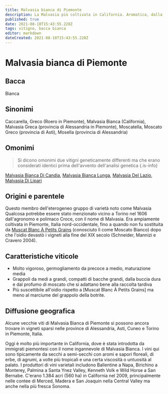 ```yaml
---
title: Malvasia bianca di Piemonte
description: La Malvasia più coltivata in California. Aromatica, dalla buccia dura, originariamente italiana.
published: true
date: 2021-08-18T15:43:55.228Z
tags: vitigno, bacca bianca
editor: markdown
dateCreated: 2021-08-18T15:43:55.228Z
---
```


# Malvasia bianca di Piemonte

## Bacca
Bianca

## Sinonimi
Caccarella, Greco (Roero in Piemonte), Malvasia Bianca (California), Malvasia Greca (provincia di Alessandria in Piemonte), Moscatella, Moscato Greco (provincia di Asti), Mosella (provincia di Alessandria)

## Omonimi
> Si dicono omonimi due vitigni geneticamente differenti ma che erano considerati identici prima dell'avvento dell'analisi genetica
{.is-info}

[Malvasia Bianca Di Candia](/vitigni/Italia/bacca-bianca/malvasia-bianca-di-candia), [Malvasia Bianca Lunga](/vitigni/Italia/bacca-bianca/malvasia-bianca-lunga), [Malvasia Del Lazio](/vitigni/Italia/bacca-bianca/malvasia-del-lazio), [Malvasia Di Lipari](/vitigni/Italia/bacca-bianca/malvasia-di-lipari)


## Origini e parentele
Questo membro dell'eterogeneo gruppo di varietà noto come Malvasia Qualcosa potrebbe essere stato menzionato vicino a Torino nel 1606 dall'agronomo e polimaco Croce, con il nome di Malvasia. Era ampiamente coltivata in Piemonte, Italia nord-occidentale, fino a quando non fu sostituita da [Muscat Blanc À Petits Grains](/vitigni/Francia/bacca-bianca/muscat-blanc-a-petit-grains) (conosciuto lì come Moscato Bianco) dopo che l'oidio devastò i vigneti alla fine del XIX secolo (Schneider, Mannizi e Cravero 2004).

## Caratteristiche viticole

- Molto vigoroso, germogliamento da precoce a medio, maturazione media 
- Grappoli da medi a grandi, compatti di bacche grandi, dalla buccia dura e dal profumo di moscato che si adattano bene alla raccolta tardiva 
- Più suscettibile all'oidio rispetto a [Muscat Blanc À Petits Grains] ma meno al marciume del grappolo della botrite.


## Diffusione geografica

Alcune vecchie viti di Malvasia Bianca di Piemonte si possono ancora trovare in vigneti sparsi nelle province di Alessandria, Asti, Cuneo e Torino in Piemonte, Italia.

Oggi è molto più importante in California, dove è stata introdotta da immigrati piemontesi con il nome ingannevole di Malvasia Bianca. I vini qui sono tipicamente da secchi a semi-secchi con aromi e sapori floreali, di erbe, di agrumi, a volte più tropicali e una certa viscosità o untuosità al palato. I produttori di vini varietali includono Ballentine a Napa, Birichino a Monterey, Palmina a Santa Ynez Valley, Kenneth Volk e Wild Horse a San Bernabe. C'erano 1.384 acri (560 ha) in California nel 2009, principalmente nelle contee di Merced, Madera e San Joaquin nella Central Valley ma anche nella più fresca Sonoma.
